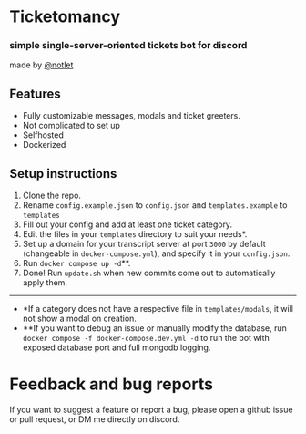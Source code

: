 # Ticketomancy
### simple single-server-oriented tickets bot for discord
made by [@notlet](https://discord.com/users/478480501649309708)

## Features
- Fully customizable messages, modals and ticket greeters.
- Not complicated to set up
- Selfhosted
- Dockerized

## Setup instructions
1. Clone the repo.
2. Rename `config.example.json` to `config.json` and `templates.example` to `templates`
3. Fill out your config and add at least one ticket category.
4. Edit the files in your `templates` directory to suit your needs*. 
5. Set up a domain for your transcript server at port `3000` by default (changeable in `docker-compose.yml`), and specify it in your `config.json`.
6. Run `docker compose up -d`**.
7. Done! Run `update.sh` when new commits come out to automatically apply them.
---
- *If a category does not have a respective file in `templates/modals`, it will not show a modal on creation.
- **If you want to debug an issue or manually modify the database, run `docker compose -f docker-compose.dev.yml -d` to run the bot with exposed database port and full mongodb logging.

# Feedback and bug reports
If you want to suggest a feature or report a bug, please open a github issue or pull request, or DM me directly on discord.